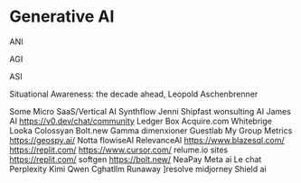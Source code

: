 # Generative AI
ANI

AGI

ASI

Situational Awareness: the decade ahead, Leopold Aschenbrenner

Some Micro SaaS/Vertical AI
Synthflow
Jenni
Shipfast
wonsulting AI
James AI
https://v0.dev/chat/community
Ledger Box
Acquire.com
Whitebrige
Looka
Colossyan
Bolt.new
Gamma
dimenxioner
Guestlab
My Group Metrics
https://geospy.ai/
Notta
flowiseAI
RelevanceAI
https://www.blazesql.com/
https://replit.com/
https://www.cursor.com/
relume.io sites
https://replit.com/
softgen
https://bolt.new/
NeaPay
Meta ai
Le chat
Perplexity
Kimi
Qwen
Cghatllm
Runaway
]resolve
midjorney
Shield ai

